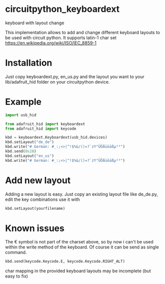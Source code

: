 # circuitpython_keyboardext
keyboard with layout change

This implementation allows to add and change different keyboard layouts to be used with circuit python.
It supports latin-1 char set https://en.wikipedia.org/wiki/ISO/IEC_8859-1

# Installation
Just copy keyboardext.py, en_us.py and the layout you want to your lib/adafruit_hid folder on your circuitpython device.

# Example
```python
import usb_hid

from adafruit_hid import keyboardext
from adafruit_hid import keycode

kbd = keyboardext.Keyboardext(usb_hid.devices)
kbd.setLayout("de_de")
kbd.write("# German: #_:;<>|^!$%&/()=?`zY°ÜÖÄüöäßµ²³")
kbd.send(0x28)
kbd.setLayout("en_us")
kbd.write("# German: #_:;<>|^!$%&/()=?`zY°ÜÖÄüöäßµ²³")
```
# Add new layout
Adding a new layout is easy. Just copy an existing layout file like de_de.py, edit the key combinations use it with 
```python
kbd.setLayout(yourfilename) 
```
# Known issues
The € symbol is not part of the charset above, so by now i can't be used within the write method of the keyboard.
Of course it can be send as single command.
```python
kbd.send(keycode.Keycode.E, keycode.Keycode.RIGHT_ALT)
```
char mapping in the provided keyboard layouts may be incomplete (but easy to fix)
